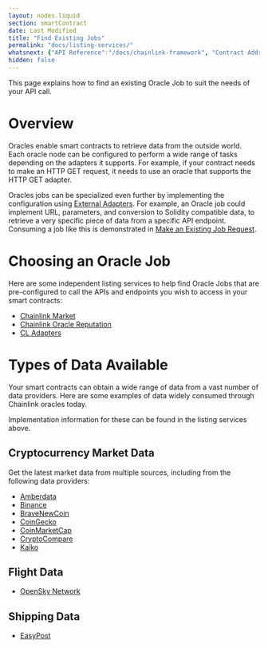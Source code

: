 ```yaml
---
layout: nodes.liquid
section: smartContract
date: Last Modified
title: "Find Existing Jobs"
permalink: "docs/listing-services/"
whatsnext: {"API Reference":"/docs/chainlink-framework", "Contract Addresses":"/docs/decentralized-oracles-ethereum-mainnet"}
hidden: false
---
```

This page explains how to find an existing Oracle Job to suit the needs of your API call.

# Overview

Oracles enable smart contracts to retrieve data from the outside world. Each oracle node can be configured to perform a wide range of tasks depending on the adapters it supports. For example, if your contract needs to make an HTTP GET request, it needs to use an oracle that supports the HTTP GET adapter.

Oracles jobs can be specialized even further by implementing the configuration using [External Adapters](../developers). For example, an Oracle job could implement URL, parameters, and conversion to Solidity compatible data, to retrieve a very specific piece of data from a specific API endpoint. Consuming a job like this is demonstrated in [Make an Existing Job Request](../existing-job-request).

# Choosing an Oracle Job

Here are some independent listing services to help find Oracle Jobs that are pre-configured to call the APIs and endpoints you wish to access in your smart contracts:

* <a href="https://market.link/" target="_blank" rel="noreferrer, noopener">Chainlink Market</a>
* <a href="https://reputation.link/" target="_blank" rel="noreferrer, noopener">Chainlink Oracle Reputation</a>
* <a href="https://chainlinkadapters.com/" target="_blank" rel="noreferrer, noopener">CL Adapters</a>

# Types of Data Available

Your smart contracts can obtain a wide range of data from a vast number of data providers. Here are some examples of data widely consumed through Chainlink oracles today.

Implementation information for these can be found in the listing services above.

## Cryptocurrency Market Data

Get the latest market data from multiple sources, including from the following data providers:

- <a href="https://amberdata.io/" target="_blank">Amberdata</a>
- <a href="https://github.com/binance-exchange/binance-official-api-docs" target="_blank">Binance</a>
- <a href="https://bravenewcoin.com/developers" target="_blank">BraveNewCoin</a>
- <a href="https://www.coingecko.com/en/api" target="_blank">CoinGecko</a>
- <a href="https://coinmarketcap.com/api/" target="_blank">CoinMarketCap</a>
- <a href="https://min-api.cryptocompare.com/" target="_blank">CryptoCompare</a>
- <a href="https://www.kaiko.com/pages/market-data-api" target="_blank">Kaiko</a>

## Flight Data

- <a href="https://opensky-network.org/apidoc/" target="_blank">OpenSky Network</a>

## Shipping Data

- <a href="https://www.easypost.com/docs/api" target="_blank">EasyPost</a>